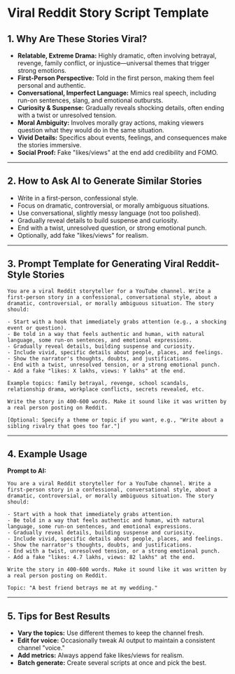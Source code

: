 # Viral Reddit Story Script Template

## 1. Why Are These Stories Viral?

- **Relatable, Extreme Drama:** Highly dramatic, often involving betrayal, revenge, family conflict, or injustice—universal themes that trigger strong emotions.
- **First-Person Perspective:** Told in the first person, making them feel personal and authentic.
- **Conversational, Imperfect Language:** Mimics real speech, including run-on sentences, slang, and emotional outbursts.
- **Curiosity & Suspense:** Gradually reveals shocking details, often ending with a twist or unresolved tension.
- **Moral Ambiguity:** Involves morally gray actions, making viewers question what they would do in the same situation.
- **Vivid Details:** Specifics about events, feelings, and consequences make the stories immersive.
- **Social Proof:** Fake "likes/views" at the end add credibility and FOMO.

---

## 2. How to Ask AI to Generate Similar Stories

- Write in a first-person, confessional style.
- Focus on dramatic, controversial, or morally ambiguous situations.
- Use conversational, slightly messy language (not too polished).
- Gradually reveal details to build suspense and curiosity.
- End with a twist, unresolved question, or strong emotional punch.
- Optionally, add fake "likes/views" for realism.

---

## 3. Prompt Template for Generating Viral Reddit-Style Stories

```
You are a viral Reddit storyteller for a YouTube channel. Write a first-person story in a confessional, conversational style, about a dramatic, controversial, or morally ambiguous situation. The story should:

- Start with a hook that immediately grabs attention (e.g., a shocking event or question).
- Be told in a way that feels authentic and human, with natural language, some run-on sentences, and emotional expressions.
- Gradually reveal details, building suspense and curiosity.
- Include vivid, specific details about people, places, and feelings.
- Show the narrator's thoughts, doubts, and justifications.
- End with a twist, unresolved tension, or a strong emotional punch.
- Add a fake "likes: X lakhs, views: Y lakhs" at the end.

Example topics: family betrayal, revenge, school scandals, relationship drama, workplace conflicts, secrets revealed, etc.

Write the story in 400-600 words. Make it sound like it was written by a real person posting on Reddit.

[Optional: Specify a theme or topic if you want, e.g., "Write about a sibling rivalry that goes too far."]
```

---

## 4. Example Usage

**Prompt to AI:**
```
You are a viral Reddit storyteller for a YouTube channel. Write a first-person story in a confessional, conversational style, about a dramatic, controversial, or morally ambiguous situation. The story should:

- Start with a hook that immediately grabs attention.
- Be told in a way that feels authentic and human, with natural language, some run-on sentences, and emotional expressions.
- Gradually reveal details, building suspense and curiosity.
- Include vivid, specific details about people, places, and feelings.
- Show the narrator's thoughts, doubts, and justifications.
- End with a twist, unresolved tension, or a strong emotional punch.
- Add a fake "likes: 4.7 lakhs, views: 82 lakhs" at the end.

Write the story in 400-600 words. Make it sound like it was written by a real person posting on Reddit.

Topic: "A best friend betrays me at my wedding."
```

---

## 5. Tips for Best Results

- **Vary the topics:** Use different themes to keep the channel fresh.
- **Edit for voice:** Occasionally tweak AI output to maintain a consistent channel "voice."
- **Add metrics:** Always append fake likes/views for realism.
- **Batch generate:** Create several scripts at once and pick the best. 